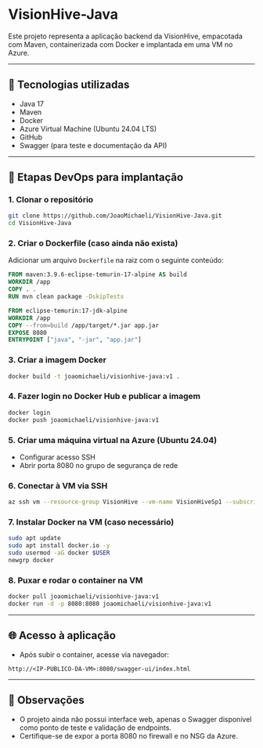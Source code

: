 # VisionHive-Java

Este projeto representa a aplicação backend da VisionHive, empacotada com Maven, containerizada com Docker e implantada em uma VM no Azure.

---

## 🧪 Tecnologias utilizadas

- Java 17
- Maven
- Docker
- Azure Virtual Machine (Ubuntu 24.04 LTS)
- GitHub
- Swagger (para teste e documentação da API)

---

## 🔧 Etapas DevOps para implantação

### 1. Clonar o repositório
```bash
git clone https://github.com/JoaoMichaeli/VisionHive-Java.git
cd VisionHive-Java
```

### 2. Criar o Dockerfile (caso ainda não exista)
Adicionar um arquivo `Dockerfile` na raiz com o seguinte conteúdo:

```dockerfile
FROM maven:3.9.6-eclipse-temurin-17-alpine AS build
WORKDIR /app
COPY . .
RUN mvn clean package -DskipTests

FROM eclipse-temurin:17-jdk-alpine
WORKDIR /app
COPY --from=build /app/target/*.jar app.jar
EXPOSE 8080
ENTRYPOINT ["java", "-jar", "app.jar"]
```

### 3. Criar a imagem Docker
```bash
docker build -t joaomichaeli/visionhive-java:v1 .
```

### 4. Fazer login no Docker Hub e publicar a imagem
```bash
docker login
docker push joaomichaeli/visionhive-java:v1
```

### 5. Criar uma máquina virtual na Azure (Ubuntu 24.04)
- Configurar acesso SSH
- Abrir porta 8080 no grupo de segurança de rede

### 6. Conectar à VM via SSH
```bash
az ssh vm --resource-group VisionHive --vm-name VisionHiveSp1 --subscription <ID-DA-SUBSCRIPTION>
```

### 7. Instalar Docker na VM (caso necessário)
```bash
sudo apt update
sudo apt install docker.io -y
sudo usermod -aG docker $USER
newgrp docker
```

### 8. Puxar e rodar o container na VM
```bash
docker pull joaomichaeli/visionhive-java:v1
docker run -d -p 8080:8080 joaomichaeli/visionhive-java:v1
```

---

## 🌐 Acesso à aplicação

- Após subir o container, acesse via navegador:
```
http://<IP-PUBLICO-DA-VM>:8080/swagger-ui/index.html
```

---

## 📌 Observações

- O projeto ainda não possui interface web, apenas o Swagger disponível como ponto de teste e validação de endpoints.
- Certifique-se de expor a porta 8080 no firewall e no NSG da Azure.
